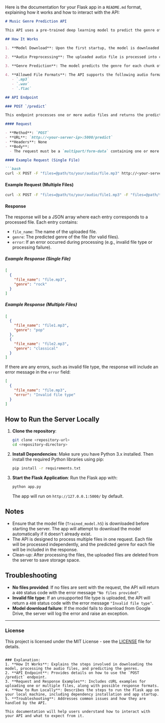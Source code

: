 Here is the documentation for your Flask app in a `README.md` format, explaining how it works and how to interact with the API:

```markdown
# Music Genre Prediction API

This API uses a pre-trained deep learning model to predict the genre of an audio file based on its content. It processes uploaded audio files and returns the predicted genre.

## How It Works

1. **Model Download**: Upon the first startup, the model is downloaded from Google Drive if not already present. The model is a deep learning model trained on audio data to classify music genres.
   
2. **Audio Preprocessing**: The uploaded audio file is processed into chunks, and each chunk is converted into a mel spectrogram, which is then fed into the model for prediction.

3. **Genre Prediction**: The model predicts the genre for each chunk of audio. The genre with the highest sum of predictions across chunks is returned as the overall genre.

4. **Allowed File Formats**: The API supports the following audio formats:
   - `.mp3`
   - `.wav`
   - `.flac`

## API Endpoint

### POST `/predict`

This endpoint processes one or more audio files and returns the predicted genre(s).

#### Request

- **Method**: `POST`
- **URL**: `http://<your-server-ip>:5000/predict`
- **Headers**: None
- **Body**: 
  - The request must be a `multipart/form-data` containing one or more audio files under the key `files`.

#### Example Request (Single File)

```bash
curl -X POST -F "files=@path/to/your/audio/file.mp3" http://<your-server-ip>:5000/predict
```

#### Example Request (Multiple Files)

```bash
curl -X POST -F "files=@path/to/your/audio/file1.mp3" -F "files=@path/to/your/audio/file2.mp3" http://<your-server-ip>:5000/predict
```

#### Response

The response will be a JSON array where each entry corresponds to a processed file. Each entry contains:
- `file_name`: The name of the uploaded file.
- `genre`: The predicted genre of the file (for valid files).
- `error`: If an error occurred during processing (e.g., invalid file type or processing failure).

##### Example Response (Single File)

```json
[
  {
    "file_name": "file.mp3",
    "genre": "rock"
  }
]
```

##### Example Response (Multiple Files)

```json
[
  {
    "file_name": "file1.mp3",
    "genre": "pop"
  },
  {
    "file_name": "file2.mp3",
    "genre": "classical"
  }
]
```

If there are any errors, such as invalid file type, the response will include an error message in the `error` field:

```json
[
  {
    "file_name": "file.mp3",
    "error": "Invalid file type"
  }
]
```

## How to Run the Server Locally

1. **Clone the repository**:
   ```bash
   git clone <repository-url>
   cd <repository-directory>
   ```

2. **Install Dependencies**:
   Make sure you have Python 3.x installed. Then install the required Python libraries using pip:
   ```bash
   pip install -r requirements.txt
   ```

3. **Start the Flask Application**:
   Run the Flask app with:
   ```bash
   python app.py
   ```
   The app will run on `http://127.0.0.1:5000/` by default.

## Notes

- Ensure that the model file (`Trained_model.h5`) is downloaded before starting the server. The app will attempt to download the model automatically if it doesn't already exist.
- The API is designed to process multiple files in one request. Each file will be processed independently, and the predicted genre for each file will be included in the response.
- Clean-up: After processing the files, the uploaded files are deleted from the server to save storage space.

## Troubleshooting

- **No files provided**: If no files are sent with the request, the API will return a `400` status code with the error message `"No files provided"`.
- **Invalid file type**: If an unsupported file type is uploaded, the API will return a `400` status code with the error message `"Invalid file type"`.
- **Model download failure**: If the model fails to download from Google Drive, the server will log the error and raise an exception.

---

### License

This project is licensed under the MIT License - see the [LICENSE](LICENSE) file for details.
```

### Explanation:
1. **How It Works**: Explains the steps involved in downloading the model, processing the audio files, and predicting the genres.
2. **API Endpoint**: Provides details on how to use the `POST /predict` endpoint.
3. **Request and Response Examples**: Includes cURL examples for uploading one or multiple files, along with possible response formats.
4. **How to Run Locally**: Describes the steps to run the Flask app on your local machine, including dependency installation and app startup.
5. **Troubleshooting**: Addresses common issues and how they are handled by the API.

This documentation will help users understand how to interact with your API and what to expect from it.